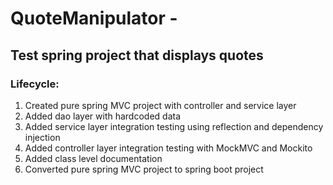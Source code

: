# QuoteManipulator - 

## Test spring project that displays quotes 

### Lifecycle:

1) Created pure spring MVC project with controller and service layer 
2) Added dao layer with hardcoded data
3) Added service layer integration testing using reflection and dependency injection 
4) Added controller layer integration testing with MockMVC and Mockito 
5) Added class level documentation
6) Converted pure spring MVC project to spring boot project
